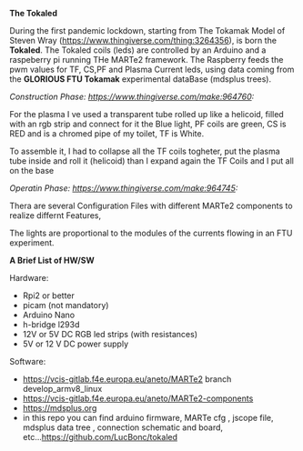 **The Tokaled**

During the first pandemic lockdown, starting from The Tokamak Model of Steven Wray (https://www.thingiverse.com/thing:3264356), is
born the **Tokaled**.
The Tokaled coils (leds) are controlled by an Arduino and a raspeberry pi running THe MARTe2 framework.
The Raspberry feeds the pwm values for TF, CS,PF and Plasma Current leds, using data coming from the **GLORIOUS FTU Tokamak** experimental dataBase (mdsplus trees).
 
_Construction Phase: https://www.thingiverse.com/make:964760:_

For the plasma I ve used a transparent tube rolled up like a helicoid, filled
with an rgb strip and connect for it the Blue light, PF coils are green, CS is RED and is a chromed pipe of my toilet, TF is White.

To assemble it, I had to collapse all the TF coils togheter, put the plasma tube inside and roll it (helicoid) than I expand again the TF Coils and I put all on the base


_Operatin Phase: https://www.thingiverse.com/make:964745:_

Thera are several Configuration Files with different MARTe2 components to realize differnt Features, 

The lights are proportional to the modules of the currents flowing in an FTU experiment.

**A Brief List of HW/SW**

Hardware:
- Rpi2 or better
- picam (not mandatory)
- Arduino Nano
- h-bridge l293d
- 12V or 5V DC RGB led strips (with resistances)
- 5V or 12 V DC power supply

Software:

- https://vcis-gitlab.f4e.europa.eu/aneto/MARTe2 branch develop_armv8_linux
- https://vcis-gitlab.f4e.europa.eu/aneto/MARTe2-components
- https://mdsplus.org
- in this repo you can find arduino firmware, MARTe cfg , jscope file, mdsplus data tree , connection schematic and board, etc...https://github.com/LucBonc/tokaled


